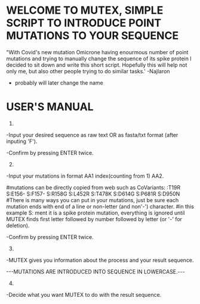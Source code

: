 # WELCOME TO MUTEX, SIMPLE SCRIPT TO INTRODUCE POINT MUTATIONS TO YOUR SEQUENCE

"With Covid's new mutation Omicrone having enourmous number of point mutations and
trying to manually change the sequence of its spike protein I decided to sit down 
and write this short script. Hopefully this will help not only me, but also other 
people trying to do similar tasks.'                                     -Najlaron



- probably will later change the name

# USER'S MANUAL

1)
 -Input your desired sequence as raw text OR as fasta/txt format (after inputing 'F').
 
 -Confirm by pressing ENTER twice.
 
2)
  -Input your mutations in format AA1 index(counting from 1) AA2.
  
#mutations can be directly copied from web such as CoVariants:
:T19R
S:E156-
S:F157-
S:R158G
S:L452R
S:T478K
S:D614G
S:P681R
S:D950N
#There is many ways you can put in your mutations, just be sure each mutation ends with end of a line or non-letter (and non'-') character.
#in this example S: ment it is a spike protein mutation, everything is ignored until MUTEX finds first letter followed by number followed by letter (or '-' for deletion).

 -Confirm by pressing ENTER twice.
 
3)
 -MUTEX gives you information about the process and your result sequence. 
  
---MUTATIONS ARE INTRODUCED INTO SEQUENCE IN LOWERCASE.---

4)
 -Decide what you want MUTEX to do with the result sequence.
  
